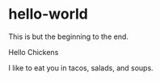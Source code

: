 # hello-world
This is but the beginning to the end.

Hello Chickens

I like to eat you in tacos, salads, and soups.

